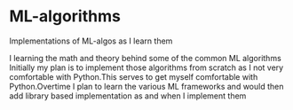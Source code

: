 # ML-algorithms
Implementations of ML-algos as I learn them

I learning the math and theory behind some of the common ML algorithms
Initially my plan is to implement those algorithms from scratch as I not very comfortable with Python.This serves to get myself comfortable with Python.Overtime I plan to learn the various ML frameworks
and would then add library based implementation as and when I implement them


